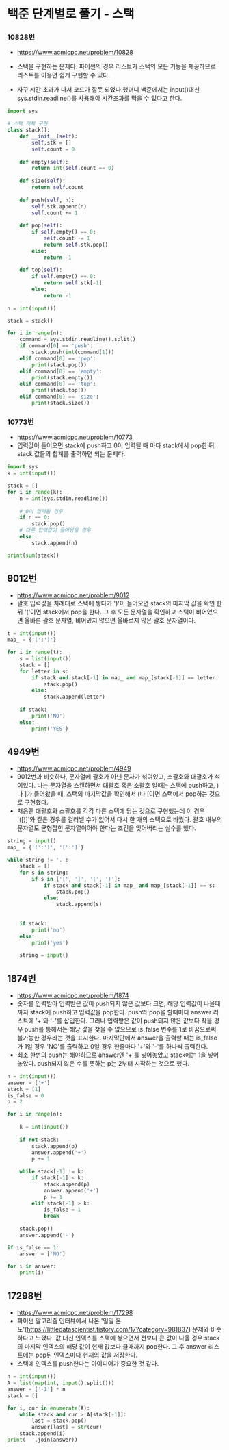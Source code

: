 # 백준 단계별로 풀기 - 스택

### 10828번 

- https://www.acmicpc.net/problem/10828

- 스택을 구현하는 문제다. 파이썬의 경우 리스트가 스택의 모든 기능을 제공하므로 리스트를 이용면 쉽게 구현할 수 있다.
- 자꾸 시간 초과가 나서 코드가 잘못 되었나 했더니 백준에서는 input()대신 sys.stdin.readline()를 사용해야 시간초과를 막을 수 있다고 한다.

```python
import sys

# 스택 개체 구현
class stack():
    def __init__(self):
        self.stk = []
        self.count = 0
    
    def empty(self):
        return int(self.count == 0)
    
    def size(self):
        return self.count
    
    def push(self, n):
        self.stk.append(n)
        self.count += 1
    
    def pop(self):
        if self.empty() == 0:
            self.count -= 1
            return self.stk.pop()
        else:
            return -1
    
    def top(self):
        if self.empty() == 0:
            return self.stk[-1]
        else:
            return -1
        
n = int(input())

stack = stack()

for i in range(n):
    command = sys.stdin.readline().split()
    if command[0] == 'push':
        stack.push(int(command[1]))
    elif command[0] == 'pop':
        print(stack.pop())
    elif command[0] == 'empty':
        print(stack.empty())
    elif command[0] == 'top':
        print(stack.top())
    elif command[0] == 'size':
        print(stack.size())
```

 



### 10773번 

- https://www.acmicpc.net/problem/10773
- 입력값이 들어오면 stack에 push하고 0이 입력될 때 마다 stack에서 pop한 뒤, stack 값들의 합계를 출력하면 되는 문제다.

```python
import sys
k = int(input())

stack = []
for i in range(k):
    n = int(sys.stdin.readline())
    
    # 0이 입력될 경우
    if n == 0:
        stack.pop()
    # 다른 입력값이 들어왔을 경우
    else:
        stack.append(n)

print(sum(stack))
```



## 9012번

- https://www.acmicpc.net/problem/9012
- 괄호 입력값을 차례대로 스택에 쌓다가 ')'이 들어오면 stack의 마지막 값을 확인 한 뒤 '('이면 stack에서 pop을 한다. 그 후 모든 문자열을 확인하고 스택이 비어있으면 올바른 괄호 문자열, 비어있지 않으면 올바르지 않은 괄호 문자열이다.

```python
t = int(input())
map_ = {'(':')'}

for i in range(t):
    s = list(input())
    stack = []
    for letter in s:
        if stack and stack[-1] in map_ and map_[stack[-1]] == letter:
            stack.pop()
        else:
            stack.append(letter)
    
    if stack:
        print('NO')
    else:
        print('YES')
```



## 4949번

- https://www.acmicpc.net/problem/4949
- 9012번과 비슷하나, 문자열에 괄호가 아닌 문자가 섞여있고, 소괄호와 대괄호가 섞여있다. 나는 문자열을 스캔하면서 대괄호 혹은 소괄호 일때는 스택에 push하고, )나 ]가 들어왔을 때, 스택의 마지막값을 확인해서 (나 [이면 스택에서 pop하는 것으로 구현했다.
- 처음엔 대괄호와 소괄호를 각각 다른 스택에 담는 것으로 구현했는데 이 경우 '([)]'와 같은 경우를 걸러낼 수가 없어서 다시 한 개의 스택으로 바꿨다. 괄호 내부의 문자열도 균형잡힌 문자열이어야 한다는 조건을 잊어버리는 실수를 했다.

```python
string = input()
map_ = {'(':')', '[':']'}

while string != '.':
    stack = []
    for s in string:
        if s in ['[', ']', '(', ')']:
            if stack and stack[-1] in map_ and map_[stack[-1]] == s:
                stack.pop()
            else:
                stack.append(s)
        
    
    if stack:
        print('no')
    else:
        print('yes')
    
    string = input()
```



## 1874번

- https://www.acmicpc.net/problem/1874
- 숫자를 입력받아 입력받은 값이 push되지 않은 값보다 크면, 해당 입력값이 나올때까지 stack에 push하고 입력값을 pop한다. push와 pop을 할때마다 answer 리스트에 '+'와 '-'를 삽입한다. 그러나 입력받은 값이 push되지 않은 값보다 작을 경우 push를 통해서는 해당 값을 찾을 수 없으므로 is_false 변수를 1로 바꿈으로써 불가능한 경우라는 것을 표시한다. 마지막단에서 answer을 출력할 때는 is_false가 1일 경우 'NO'를 출력하고 0일 경우 한줄마다 '+'와 '-'를 하나씩 출력한다.
- 최소 한번의 push는 해야하므로 answer엔 '+'를 넣어놓았고 stack에는 1을 넣어놓았다. push되지 않은 수를 뜻하는 p는 2부터 시작하는 것으로 했다.

```python
n = int(input())
answer = ['+']
stack = [1]
is_false = 0
p = 2

for i in range(n):
        
    k = int(input())
    
    if not stack:
        stack.append(p)
        answer.append('+')
        p += 1
    
    while stack[-1] != k:
        if stack[-1] < k:
            stack.append(p)
            answer.append('+')
            p += 1
        elif stack[-1] > k:
            is_false = 1
            break
    
    stack.pop()
    answer.append('-')

if is_false == 1:
    answer = ['NO']

for i in answer:
    print(i)
```



## 17298번

- https://www.acmicpc.net/problem/17298
- 파이썬 알고리즘 인터뷰에서 나온 '일일 온도'(https://littledatascientist.tistory.com/17?category=981837) 문제와 비슷하다고 느꼈다. 값 대신 인덱스를 스택에 쌓으면서 전보다 큰 값이 나올 경우 stack의 마지막 인덱스의 해당 값이 현재 값보다 클때까지 pop한다. 그 후 answer 리스트에는 pop된 인덱스마다 현재의 값을 저장한다.
- 스택에 인덱스를 push한다는 아이디어가 중요한 것 같다.

```python
n = int(input())
A = list(map(int, input().split()))
answer = ['-1'] * n
stack = []

for i, cur in enumerate(A):
    while stack and cur > A[stack[-1]]:
        last = stack.pop()
        answer[last] = str(cur)
    stack.append(i)
print(' '.join(answer))
```

